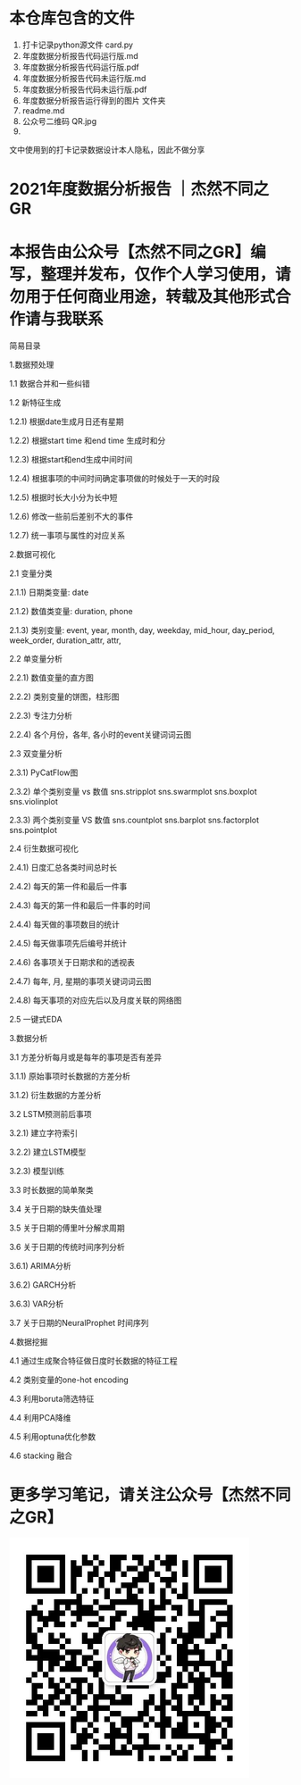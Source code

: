 # 本仓库包含的文件
1) 打卡记录python源文件 card.py
2) 年度数据分析报告代码运行版.md
3) 年度数据分析报告代码运行版.pdf
4) 年度数据分析报告代码未运行版.md
5) 年度数据分析报告代码未运行版.pdf
6) 年度数据分析报告运行得到的图片 文件夹
7) readme.md
8) 公众号二维码 QR.jpg
9) 
文中使用到的打卡记录数据设计本人隐私，因此不做分享

# 2021年度数据分析报告 ｜杰然不同之GR


# 本报告由公众号【杰然不同之GR】编写，整理并发布，仅作个人学习使用，请勿用于任何商业用途，转载及其他形式合作请与我联系 

简易目录

1.数据预处理
   
1.1 数据合并和一些纠错

1.2 新特征生成

1.2.1) 根据date生成月日还有星期

1.2.2) 根据start time 和end time 生成时和分

1.2.3) 根据start和end生成中间时间

1.2.4) 根据事项的中间时间确定事项做的时候处于一天的时段

1.2.5) 根据时长大小分为长中短

1.2.6) 修改一些前后差别不大的事件

1.2.7) 统一事项与属性的对应关系 

2.数据可视化

2.1 变量分类

2.1.1) 日期类变量: date

2.1.2) 数值类变量: duration, phone 

2.1.3) 类别变量: event, year, month, day, weekday, mid_hour, day_period, week_order, duration_attr, attr, 

2.2 单变量分析

2.2.1) 数值变量的直方图

2.2.2) 类别变量的饼图，柱形图

2.2.3) 专注力分析

2.2.4) 各个月份，各年, 各小时的event关键词词云图

2.3 双变量分析

2.3.1) PyCatFlow图

2.3.2) 单个类别变量 vs 数值 sns.stripplot  sns.swarmplot  sns.boxplot   sns.violinplot  

2.3.3) 两个类别变量 VS 数值 sns.countplot  sns.barplot  sns.factorplot  sns.pointplot 

2.4 衍生数据可视化

2.4.1) 日度汇总各类时间总时长

2.4.2) 每天的第一件和最后一件事

2.4.3) 每天的第一件和最后一件事的时间

2.4.4) 每天做的事项数目的统计

2.4.5) 每天做事项先后编号并统计

2.4.6) 各事项关于日期求和的透视表

2.4.7) 每年, 月, 星期的事项关键词词云图

2.4.8) 每天事项的对应先后以及月度关联的网络图

2.5 一键式EDA

3.数据分析

3.1 方差分析每月或是每年的事项是否有差异

3.1.1) 原始事项时长数据的方差分析

3.1.2) 衍生数据的方差分析

3.2 LSTM预测前后事项

3.2.1) 建立字符索引

3.2.2) 建立LSTM模型

3.2.3) 模型训练

3.3 时长数据的简单聚类

3.4 关于日期的缺失值处理

3.5 关于日期的傅里叶分解求周期

3.6 关于日期的传统时间序列分析

3.6.1) ARIMA分析

3.6.2) GARCH分析

3.6.3) VAR分析

3.7 关于日期的NeuralProphet 时间序列

4.数据挖掘

4.1 通过生成聚合特征做日度时长数据的特征工程

4.2 类别变量的one-hot encoding

4.3 利用boruta筛选特征

4.4 利用PCA降维

4.5 利用optuna优化参数

4.6 stacking 融合

# 更多学习笔记，请关注公众号【杰然不同之GR】 #
![公众号二维码](https://github.com/1307JJLin/AnnualCardAnalysis/blob/main/QR.jpg)
